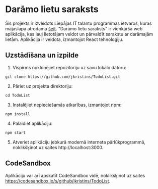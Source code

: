 # Darāmo lietu saraksts

Šis projekts ir izveidots Liepājas IT talantu programmas ietvaros, kuras mājaslapa atrodama [šeit](https://www.digip.lv/liepajas-talanti). "Darāmo lietu saraksts" ir vienkārša web aplikācija, kas ļauj lietotājam veidot un pārvaldīt sarakstu ar darāmajām lietām. Aplikācija ir veidota, izmantojot React tehnoloģiju.

## Uzstādīšana un izpilde

1. Vispirms noklonējiet repozitoriju uz savu lokālo datoru:

```shell
git clone https://github.com/jkristins/TodoList.git
```

2. Pāriet uz projekta direktoriju:

```shell
cd TodoList
```

3. Instalējiet nepieciešamās atkarības, izmantojot npm:

```shell
npm install
```

4. Palaidiet aplikāciju:

```shell
npm start
```

5. Atveriet aplikāciju jebkurā modernā interneta pārlūkprogrammā, noklikšķinot uz saites http://localhost:3000.

## CodeSandbox

Aplikāciju var arī apskatīt CodeSandbox vidē, noklikšķinot uz saites https://codesandbox.io/s/github/jkristins/TodoList.
